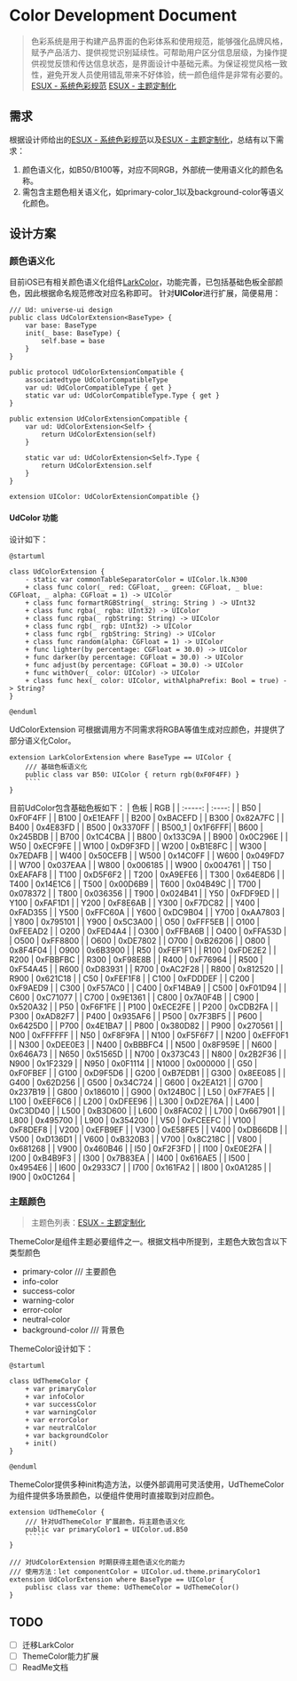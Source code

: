 # Color Development Document
> 色彩系统是用于构建产品界面的色彩体系和使用规范，能够强化品牌风格，赋予产品活力、提供视觉识别延续性。可帮助用户区分信息层级，为操作提供视觉反馈和传达信息状态，是界面设计中基础元素。为保证视觉风格一致性，避免开发人员使用错乱带来不好体验，统一颜色组件是非常有必要的。
> [ESUX - 系统色彩规范](https://bytedance.feishu.cn/docs/doccnaAsH142wwUqifo3HvsAtZe)
> [ESUX - 主题定制化](https://bytedance.feishu.cn/docs/doccn1sB93r5rLzTcd4aiGepP18)

## 需求
根据设计师给出的[ESUX - 系统色彩规范](https://bytedance.feishu.cn/docs/doccnaAsH142wwUqifo3HvsAtZe)以及[ESUX - 主题定制化](https://bytedance.feishu.cn/docs/doccn1sB93r5rLzTcd4aiGepP18)，总结有以下需求：
1. 颜色语义化，如B50/B100等，对应不同RGB，外部统一使用语义化的颜色名称。
2. 需包含主题色相关语义化，如primary-color_1以及background-color等语义化颜色。

## 设计方案
### 颜色语义化
目前iOS已有相关颜色语义化组件[LarkColor](https://ee.byted.org/madeira/repo/ee/ios-infra/)，功能完善，已包括基础色板全部颜色，因此根据命名规范修改对应名称即可。
针对**UIColor**进行扩展，简便易用：
````
/// Ud: universe-ui design
public class UdColorExtension<BaseType> {
    var base: BaseType
    init(_ base: BaseType) {
        self.base = base
    }
}

public protocol UdColorExtensionCompatible {
    associatedtype UdColorCompatibleType
    var ud: UdColorCompatibleType { get }
    static var ud: UdColorCompatibleType.Type { get }
}

public extension UdColorExtensionCompatible {
    var ud: UdColorExtension<Self> {
        return UdColorExtension(self)
    }

    static var ud: UdColorExtension<Self>.Type {
        return UdColorExtension.self
    }
}

extension UIColor: UdColorExtensionCompatible {}
````
#### UdColor 功能
设计如下：
```plantuml
@startuml

class UdColorExtension {
    - static var commonTableSeparatorColor = UIColor.lk.N300
    + class func color(_ red: CGFloat, _ green: CGFloat, _ blue: CGFloat, _ alpha: CGFloat = 1) -> UIColor
    + class func formartRGBString(_ string: String ) -> UInt32
    + class func rgba(_ rgba: UInt32) -> UIColor
    + class func rgba(_ rgbString: String) -> UIColor
    + class func rgb(_ rgb: UInt32) -> UIColor
    + class func rgb(_ rgbString: String) -> UIColor
    + class func random(alpha: CGFloat = 1) -> UIColor
    + func lighter(by percentage: CGFloat = 30.0) -> UIColor
    + func darker(by percentage: CGFloat = 30.0) -> UIColor
    + func adjust(by percentage: CGFloat = 30.0) -> UIColor
    + func withOver(_ color: UIColor) -> UIColor
    + class func hex(_ color: UIColor, withAlphaPrefix: Bool = true) -> String?
}

@enduml
```
UdColorExtension 可根据调用方不同需求将RGBA等值生成对应颜色，并提供了部分语义化Color。
````
extension LarkColorExtension where BaseType == UIColor {
    /// 基础色板语义化
    public class var B50: UIColor { return rgb(0xF0F4FF) }
    ````
}
````
目前UdColor包含基础色板如下：
| 色板 | RGB |
| :-----: | :----: |
| B50 | 0xF0F4FF |
| B100 | 0xE1EAFF |
| B200 | 0xBACEFD |
| B300 | 0x82A7FC |
| B400 | 0x4E83FD |
| B500 | 0x3370FF |
| B500_1 | 0x1F6FFF|
| B600 | 0x245BDB |
| B700 | 0x1C4CBA |
| B800 | 0x133C9A |
| B900 | 0x0C296E |
| W50 | 0xECF9FE |
| W100 | 0xD9F3FD |
| W200 | 0xB1E8FC |
| W300 | 0x7EDAFB |
| W400 | 0x50CEFB |
| W500 | 0x14C0FF |
| W600 | 0x049FD7 |
| W700 | 0x037EAA |
| W800 | 0x006185 |
| W900 | 0x004761 |
| T50 | 0xEAFAF8 |
| T100 | 0xD5F6F2 |
| T200 | 0xA9EFE6 |
| T300 | 0x64E8D6 |
| T400 | 0x14E1C6 |
| T500 | 0x00D6B9 |
| T600 | 0x04B49C |
| T700 | 0x078372 |
| T800 | 0x036356 |
| T900 | 0x024B41 |
| Y50 | 0xFDF9ED |
| Y100 | 0xFAF1D1 |
| Y200 | 0xF8E6AB |
| Y300 | 0xF7DC82 |
| Y400 | 0xFAD355 |
| Y500 | 0xFFC60A |
| Y600 | 0xDC9B04 |
| Y700 | 0xAA7803 |
| Y800 | 0x795101 |
| Y900 | 0x5C3A00 |
| O50 | 0xFFF5EB |
| O100 | 0xFEEAD2 |
| O200 | 0xFED4A4 |
| O300 | 0xFFBA6B |
| O400 | 0xFFA53D |
| O500 | 0xFF8800 |
| O600 | 0xDE7802 |
| O700 | 0xB26206 |
| O800 | 0x8F4F04 |
| O900 | 0x6B3900 |
| R50 | 0xFEF1F1 |
| R100 | 0xFDE2E2 |
| R200 | 0xFBBFBC |
| R300 | 0xF98E8B |
| R400 | 0xF76964 |
| R500 | 0xF54A45 |
| R600 | 0xD83931 |
| R700 | 0xAC2F28 |
| R800 | 0x812520 |
| R900 | 0x621C18 |
| C50 | 0xFEF1F8 |
| C100 | 0xFDDDEF |
| C200 | 0xF9AED9 |
| C300 | 0xF57AC0 |
| C400 | 0xF14BA9 |
| C500 | 0xF01D94 |
| C600 | 0xC71077 |
| C700 | 0x9E1361 |
| C800 | 0x7A0F4B |
| C900 | 0x520A32 |
| P50 | 0xF6F1FE |
| P100 | 0xECE2FE |
| P200 | 0xCDB2FA |
| P300 | 0xAD82F7 |
| P400 | 0x935AF6 |
| P500 | 0x7F3BF5 |
| P600 | 0x6425D0 |
| P700 | 0x4E1BA7 |
| P800 | 0x380D82 |
| P900 | 0x270561 |
| N00 | 0xFFFFFF |
| N50 | 0xF8F9FA |
| N100 | 0xF5F6F7 |
| N200 | 0xEFF0F1 |
| N300 | 0xDEE0E3 |
| N400 | 0xBBBFC4 |
| N500 | 0x8F959E |
| N600 | 0x646A73 |
| N650 | 0x51565D |
| N700 | 0x373C43 |
| N800 | 0x2B2F36 |
| N900 | 0x1F2329 |
| N950 | 0x0F1114 |
| N1000 | 0x000000 |
| G50 | 0xF0FBEF |
| G100 | 0xD9F5D6 |
| G200 | 0xB7EDB1 |
| G300 | 0x8EE085 |
| G400 | 0x62D256 |
| G500 | 0x34C724 |
| G600 | 0x2EA121 |
| G700 | 0x237B19 |
| G800 | 0x186010 |
| G900 | 0x124B0C |
| L50 | 0xF7FAE5 |
| L100 | 0xEEF6C6 |
| L200 | 0xDFEE96 |
| L300 | 0xD2E76A |
| L400 | 0xC3DD40 |
| L500 | 0xB3D600 |
| L600 | 0x8FAC02 |
| L700 | 0x667901 |
| L800 | 0x495700 |
| L900 | 0x354200 |
| V50 | 0xFCEEFC |
| V100 | 0xF8DEF8 |
| V200 | 0xEFB9EF |
| V300 | 0xE58FE5 |
| V400 | 0xDB66DB |
| V500 | 0xD136D1 |
| V600 | 0xB320B3 |
| V700 | 0x8C218C |
| V800 | 0x681268 |
| V900 | 0x460B46 |
| I50 | 0xF2F3FD |
| I100 | 0xE0E2FA |
| I200 | 0xB4B9F3 |
| I300 | 0x7B83EA |
| I400 | 0x616AE5 |
| I500 | 0x4954E6 |
| I600 | 0x2933C7 |
| I700 | 0x161FA2 |
| I800 | 0x0A1285 |
| I900 | 0x0C1264 |

### 主题颜色
> 主题色列表：[ESUX - 主题定制化](https://bytedance.feishu.cn/docs/doccn1sB93r5rLzTcd4aiGepP18)

ThemeColor是组件主题必要组件之一。根据文档中所提到，主题色大致包含以下类型颜色
- primary-color /// 主要颜色
- info-color
- success-color
- warning-color
- error-color
- neutral-color
- background-color /// 背景色

ThemeColor设计如下：
```plantuml
@startuml

class UdThemeColor {
    + var primaryColor
    + var infoColor
    + var successColor
    + var warningColor
    + var errorColor
    + var neutralColor
    + var backgroundColor
    + init()
}

@enduml
```
ThemeColor提供多种init构造方法，以便外部调用可灵活使用，UdThemeColor为组件提供多场景颜色，以便组件使用时直接取到对应颜色。
````
extension UdThemeColor {
    /// 针对UdThemeColor 扩展颜色，将主题色语义化
    public var primaryColor1 = UIColor.ud.B50
    `````
}

/// 对UdColorExtension 时期获得主题色语义化的能力
/// 使用方法：let componentColor = UIColor.ud.theme.primaryColor1
extension UdColorExtension where BaseType == UIColor {
    publisc class var theme: UdThemeColor = UdThemeColor()
}
````

## TODO
- [ ] 迁移LarkColor
- [ ] ThemeColor能力扩展
- [ ] ReadMe文档